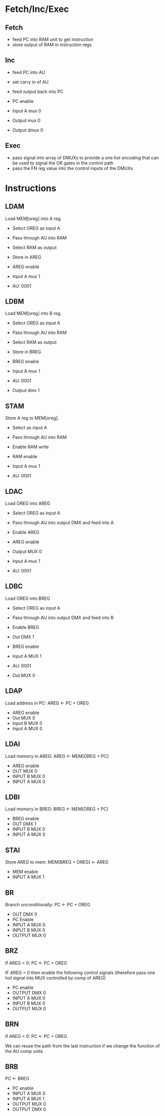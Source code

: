 # Fetch/Inc/Exec 
## Fetch
* feed PC into RAM unit to get instruction
* store output of RAM in instruction regs

## Inc
* feed PC into AU
* set carry in of AU
* feed output back into PC

* PC enable
* Input A mux 0
* Output mux 0
* Output dmux 0

## Exec
* pass signal into array of DMUXs to provide a one hot encoding that can be used
  to signal the OR gates in the control path
* pass the FN reg value into the control inputs of the DMUXs



# Instructions
## LDAM
Load MEM[oreg] into A reg.

* Select OREG as input A
* Pass through AU into RAM 
* Select RAM as output
* Store in AREG

* AREG enable
* Input A mux 1
* AU: 0001

## LDBM
Load MEM[oreg] into B reg.

* Select OREG as input A
* Pass through AU into RAM
* Select RAM as output
* Store in BREG

* BREG enable
* Input A mux 1
* AU: 0001
* Output dmx 1

## STAM
Store A reg to MEM[oreg].

* Select  as input A
* Pass through AU into RAM
* Enable RAM write

* RAM enable
* Input A mux 1
* AU: 0001

## LDAC
Load OREG into AREG

* Select OREG as input A
* Pass through AU into output DMX and feed into A
* Enable AREG

* AREG enable
* Output MUX 0
* Input A mux 1
* AU: 0001

## LDBC
Load OREG into BREG

* Select OREG as input A
* Pass through AU into output DMX and feed into B
* Enable BREG

* Out DMX 1
* BREG enable
* Input A MUX 1
* AU: 0001
* Out MUX 0

## LDAP
Load address in PC: AREG <- PC + OREG

* AREG enable
* Out MUX 0
* Input B MUX 0
* Input A MUX 0

## LDAI
Load memory in AREG: AREG <- MEM[OREG + PC]

* AREG enable
* OUT MUX 0
* INPUT B MUX 0
* INPUT A MUX 0

## LDBI
Load memory in BREG: BREG <- MEM[OREG + PC]

* BREG enable
* OUT DMX 1 
* INPUT B MUX 0
* INPUT A MUX 0

## STAI
Store AREG to mem: MEM[BREG + OREG] <- AREG

* MEM enable
* INPUT A MUX 1

## BR
Branch unconditionally: PC <- PC + OREG

* OUT DMX 0
* PC Enable
* INPUT A MUX 0 
* INPUT B MUX 0
* OUTPUT MUX 0 

## BRZ
If AREG = 0:
  PC <- PC + OREG

IF AREG = 0 then enable the following control signals
(therefore pass one hot signal into MUX controlled by comp of AREG)

* PC enable
* OUTPUT DMX 0
* INPUT A MUX 0
* INPUT B MUX 0
* OUTPUT MUX 0

## BRN

If AREG < 0:
  PC <- PC + OREG

We can reuse the path from the last instruction if we change the function of the
AU comp units

## BRB

PC <- BREG

* PC enable
* INPUT A MUX 0
* INPUT A MUX 1
* OUTPUT MUX 0
* OUTPUT DMX 0

